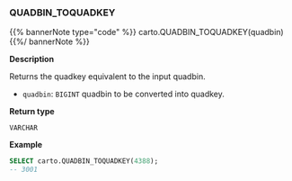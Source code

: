 ### QUADBIN_TOQUADKEY

{{% bannerNote type="code" %}}
carto.QUADBIN_TOQUADKEY(quadbin)
{{%/ bannerNote %}}

**Description**

Returns the quadkey equivalent to the input quadbin.

* `quadbin`: `BIGINT` quadbin to be converted into quadkey.

**Return type**

`VARCHAR`

**Example**

```sql
SELECT carto.QUADBIN_TOQUADKEY(4388);
-- 3001
```